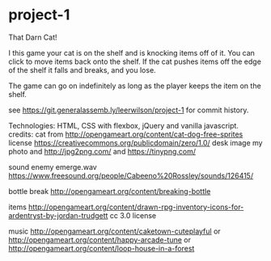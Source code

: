 # project-1

That Darn Cat!

I this game your cat is on the shelf and is knocking items off of it. 
You can click to move items back onto the shelf. 
If the cat pushes items off the edge of the shelf it falls and breaks, and you lose. 

The game can go on indefinitely as long as the player keeps the item on the shelf. 

see https://git.generalassemb.ly/leerwilson/project-1 for commit history. 

Technologies: HTML, CSS with flexbox, jQuery and vanilla javascript.
credits: 
cat from http://opengameart.org/content/cat-dog-free-sprites license https://creativecommons.org/publicdomain/zero/1.0/
desk image my photo and 
http://jpg2png.com/ and https://tinypng.com/

sound enemy emerge.wav https://www.freesound.org/people/Cabeeno%20Rossley/sounds/126415/

bottle break http://opengameart.org/content/breaking-bottle

items http://opengameart.org/content/drawn-rpg-inventory-icons-for-ardentryst-by-jordan-trudgett cc 3.0 license

music http://opengameart.org/content/caketown-cuteplayful or http://opengameart.org/content/happy-arcade-tune or http://opengameart.org/content/loop-house-in-a-forest
